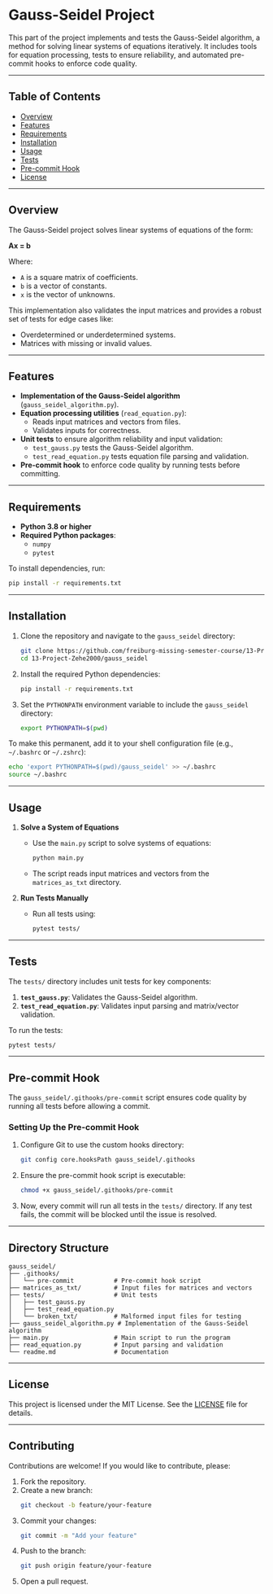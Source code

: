 # Gauss-Seidel Project

This part of the project implements and tests the Gauss-Seidel algorithm, a method for solving linear systems of equations iteratively. It includes tools for equation processing, tests to ensure reliability, and automated pre-commit hooks to enforce code quality.

---

## **Table of Contents**
- [Overview](#overview)
- [Features](#features)
- [Requirements](#requirements)
- [Installation](#installation)
- [Usage](#usage)
- [Tests](#tests)
- [Pre-commit Hook](#pre-commit-hook)
- [License](#license)

---

## **Overview**

The Gauss-Seidel project solves linear systems of equations of the form:

**Ax = b**

Where:
- `A` is a square matrix of coefficients.
- `b` is a vector of constants.
- `x` is the vector of unknowns.

This implementation also validates the input matrices and provides a robust set of tests for edge cases like:
- Overdetermined or underdetermined systems.
- Matrices with missing or invalid values.

---

## **Features**

- **Implementation of the Gauss-Seidel algorithm** (`gauss_seidel_algorithm.py`).
- **Equation processing utilities** (`read_equation.py`):
  - Reads input matrices and vectors from files.
  - Validates inputs for correctness.
- **Unit tests** to ensure algorithm reliability and input validation:
  - `test_gauss.py` tests the Gauss-Seidel algorithm.
  - `test_read_equation.py` tests equation file parsing and validation.
- **Pre-commit hook** to enforce code quality by running tests before committing.

---

## **Requirements**

- **Python 3.8 or higher**
- **Required Python packages**:
  - `numpy`
  - `pytest`

To install dependencies, run:
```bash
pip install -r requirements.txt
```

---

## **Installation**

1. Clone the repository and navigate to the `gauss_seidel` directory:
   ```bash
   git clone https://github.com/freiburg-missing-semester-course/13-Project-Zehe2000.git
   cd 13-Project-Zehe2000/gauss_seidel
   ```

2. Install the required Python dependencies:
   ```bash
   pip install -r requirements.txt
   ```

3. Set the `PYTHONPATH` environment variable to include the `gauss_seidel` directory:
   ```bash
   export PYTHONPATH=$(pwd)
   ```

To make this permanent, add it to your shell configuration file (e.g., `~/.bashrc` or `~/.zshrc`):
```bash
echo 'export PYTHONPATH=$(pwd)/gauss_seidel' >> ~/.bashrc
source ~/.bashrc
```

---

## **Usage**

1. **Solve a System of Equations**
   - Use the `main.py` script to solve systems of equations:
     ```bash
     python main.py
     ```
   - The script reads input matrices and vectors from the `matrices_as_txt` directory.

2. **Run Tests Manually**
   - Run all tests using:
     ```bash
     pytest tests/
     ```

---

## **Tests**

The `tests/` directory includes unit tests for key components:
1. **`test_gauss.py`**: Validates the Gauss-Seidel algorithm.
2. **`test_read_equation.py`**: Validates input parsing and matrix/vector validation.

To run the tests:
```bash
pytest tests/
```

---

## **Pre-commit Hook**

The `gauss_seidel/.githooks/pre-commit` script ensures code quality by running all tests before allowing a commit.

### Setting Up the Pre-commit Hook

1. Configure Git to use the custom hooks directory:
   ```bash
   git config core.hooksPath gauss_seidel/.githooks
   ```

2. Ensure the pre-commit hook script is executable:
   ```bash
   chmod +x gauss_seidel/.githooks/pre-commit
   ```

3. Now, every commit will run all tests in the `tests/` directory. If any test fails, the commit will be blocked until the issue is resolved.

---

## **Directory Structure**

```
gauss_seidel/
├── .githooks/
│   └── pre-commit           # Pre-commit hook script
├── matrices_as_txt/         # Input files for matrices and vectors
├── tests/                   # Unit tests
│   ├── test_gauss.py
│   ├── test_read_equation.py
│   └── broken_txt/          # Malformed input files for testing
├── gauss_seidel_algorithm.py # Implementation of the Gauss-Seidel algorithm
├── main.py                  # Main script to run the program
├── read_equation.py         # Input parsing and validation
└── readme.md                # Documentation
```

---

## **License**

This project is licensed under the MIT License. See the [LICENSE](../LICENSE) file for details.

---

## **Contributing**

Contributions are welcome! If you would like to contribute, please:
1. Fork the repository.
2. Create a new branch:
   ```bash
   git checkout -b feature/your-feature
   ```
3. Commit your changes:
   ```bash
   git commit -m "Add your feature"
   ```
4. Push to the branch:
   ```bash
   git push origin feature/your-feature
   ```
5. Open a pull request.

